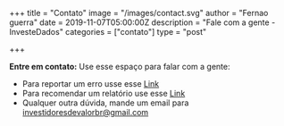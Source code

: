 +++
title = "Contato"
image = "/images/contact.svg"
author = "Fernao guerra"
date = 2019-11-07T05:00:00Z
description = "Fale com a gente - InvesteDados"
categories = ["contato"]
type = "post"

+++

**Entre em contato:** 
Use esse espaço para falar com a gente:

- Para reportar um erro usse esse [Link](https://groups.google.com/forum/#!topic/investidoresdevalor/d2Ck-bMp2u4)
- Para recomendar um relatório use esse [Link](https://groups.google.com/forum/#!topic/investidoresdevalor/DD2A5gXz0WM)
- Qualquer outra dúvida, mande um email para investidoresdevalorbr@gmail.com